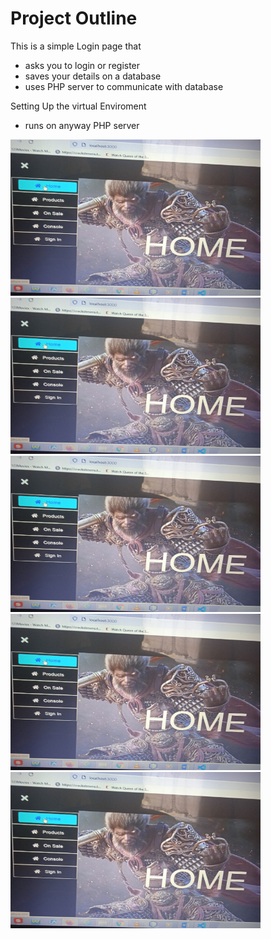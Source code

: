 # Project Outline

This is a simple Login page that

* asks you to login or register
* saves your details on a database
* uses PHP server to communicate with database


Setting Up the virtual Enviroment
* runs on anyway PHP server

<img src="pics/IMG_20220331_150422.jpg" width="400" height="250">
<img src="pics/IMG_20220331_150422.jpg" width="400" height="250">
<img src="pics/IMG_20220331_150422.jpg" width="400" height="250">
<img src="pics/IMG_20220331_150422.jpg" width="400" height="250">
<img src="pics/IMG_20220331_150422.jpg" width="400" height="250">


